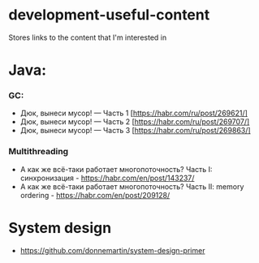 # development-useful-content
Stores links to the content that I'm interested in

# Java:
### GC:
- Дюк, вынеси мусор! — Часть 1 [https://habr.com/ru/post/269621/]
- Дюк, вынеси мусор! — Часть 2 [https://habr.com/ru/post/269707/]
- Дюк, вынеси мусор! — Часть 3 [https://habr.com/ru/post/269863/]

### Multithreading
- А как же всё-таки работает многопоточность? Часть I: синхронизация - https://habr.com/en/post/143237/
- А как же всё-таки работает многопоточность? Часть II: memory ordering - https://habr.com/en/post/209128/


# System design
- https://github.com/donnemartin/system-design-primer
